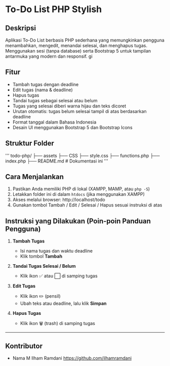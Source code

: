 #  To-Do List PHP Stylish

##  Deskripsi
Aplikasi To-Do List berbasis PHP sederhana yang memungkinkan pengguna menambahkan, mengedit, menandai selesai, dan menghapus tugas. Menggunakan sesi (tanpa database) serta Bootstrap 5 untuk tampilan antarmuka yang modern dan responsif.
gi
##  Fitur 

- Tambah tugas dengan deadline
- Edit tugas (nama & deadline)
- Hapus tugas
- Tandai tugas sebagai selesai atau belum
- Tugas yang selesai diberi warna hijau dan teks dicoret
- Urutan otomatis: tugas belum selesai tampil di atas berdasarkan deadline
- Format tanggal dalam Bahasa Indonesia
- Desain UI menggunakan Bootstrap 5 dan Bootstrap Icons

##  Struktur Folder

'''
todo-php/
├── assets
  ├── CSS 
    ├── style.css 
├── functions.php 
├── index.php 
├── README.md # Dokumentasi ini
'''
##  Cara Menjalankan

1. Pastikan Anda memiliki PHP di lokal (XAMPP, MAMP, atau `php -S`)
2. Letakkan folder ini di dalam `htdocs` (jika menggunakan XAMPP)
3. Akses melalui browser:  http://localhost/todo
4. Gunakan tombol Tambah / Edit / Selesai / Hapus sesuai instruksi di atas

##  Instruksi yang Dilakukan (Poin-poin Panduan Pengguna)

1. **Tambah Tugas**  
   - Isi nama tugas dan waktu deadline  
   - Klik tombol **Tambah**

2. **Tandai Tugas Selesai / Belum**  
   - Klik ikon ✅ atau ⬜ di samping tugas

3. **Edit Tugas**  
   - Klik ikon ✏️ (pensil)  
   - Ubah teks atau deadline, lalu klik **Simpan**

4. **Hapus Tugas**  
   - Klik ikon 🗑️ (trash) di samping tugas

---

## Kontributor
- Nama M Ilham Ramdani https://github.com/ilhamramdani




